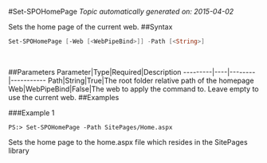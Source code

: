 #Set-SPOHomePage
*Topic automatically generated on: 2015-04-02*

Sets the home page of the current web.
##Syntax
```powershell
Set-SPOHomePage [-Web [<WebPipeBind>]] -Path [<String>]
```
&nbsp;

##Parameters
Parameter|Type|Required|Description
---------|----|--------|-----------
Path|String|True|The root folder relative path of the homepage
Web|WebPipeBind|False|The web to apply the command to. Leave empty to use the current web.
##Examples

###Example 1
    
    PS:> Set-SPOHomePage -Path SitePages/Home.aspx

Sets the home page to the home.aspx file which resides in the SitePages library
